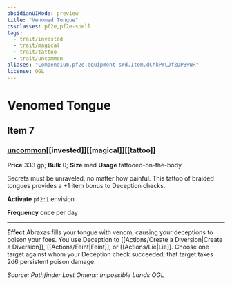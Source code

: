 ```yaml
---
obsidianUIMode: preview
title: "Venomed Tongue"
cssclasses: pf2e,pf2e-spell
tags:
  - trait/invested
  - trait/magical
  - trait/tattoo
  - trait/uncommon
aliases: "Compendium.pf2e.equipment-srd.Item.dChkPrLJfZDPBvWR"
license: OGL
---
```

# Venomed Tongue
## Item 7
### [uncommon](uncommon "Uncommon Rarity Trait")[[invested]][[magical]][[tattoo]]


**Price** 333 gp; 
**Bulk** 0; **Size** med
**Usage** tattooed-on-the-body

Secrets must be unraveled, no matter how painful. This tattoo of braided tongues provides a +1 item bonus to Deception checks.

**Activate** `pf2:1` envision

**Frequency** once per day

* * *

**Effect** Abraxas fills your tongue with venom, causing your deceptions to poison your foes. You use Deception to [[Actions/Create a Diversion|Create a Diversion]], [[Actions/Feint|Feint]], or [[Actions/Lie|Lie]]. Choose one target against whom your Deception check succeeded; that target takes 2d6 persistent poison damage.

*Source: Pathfinder Lost Omens: Impossible Lands*
*OGL*
